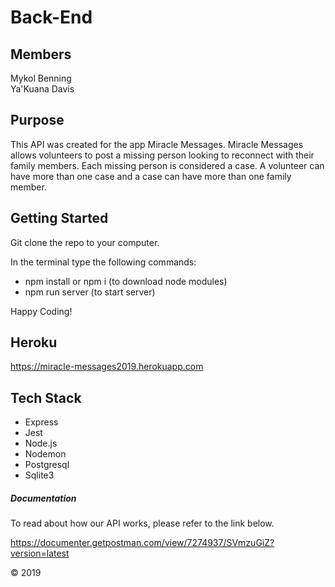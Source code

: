 # Back-End

## Members 

Mykol Benning  
Ya'Kuana Davis 

## Purpose 

This API was created for the app Miracle Messages. Miracle Messages allows volunteers to post a 
missing person looking to reconnect with their family members. Each missing person is considered a case. 
A volunteer can have more than one case and a case can have more than one family member. 

## Getting Started

Git clone the repo to your computer.

In the terminal type the following commands:
  - npm install or npm i (to download node modules)
  - npm run server (to start server)
  
 Happy Coding!

## Heroku 

https://miracle-messages2019.herokuapp.com

## Tech Stack 

- Express 
- Jest
- Node.js 
- Nodemon
- Postgresql 
- Sqlite3 

##### Documentation 

To read about how our API works, please refer to the link below. 

https://documenter.getpostman.com/view/7274937/SVmzuGiZ?version=latest 

© 2019

